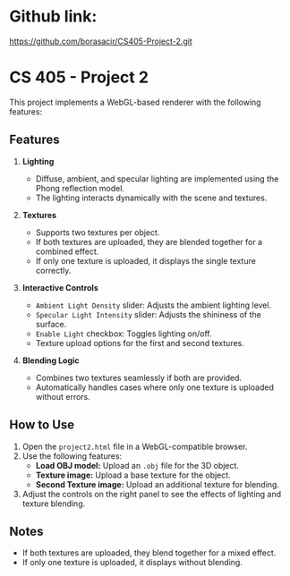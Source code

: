 # Github link:
https://github.com/borasacir/CS405-Project-2.git

# CS 405 - Project 2

This project implements a WebGL-based renderer with the following features:

## Features

1. **Lighting**
   - Diffuse, ambient, and specular lighting are implemented using the Phong reflection model.
   - The lighting interacts dynamically with the scene and textures.

2. **Textures**
   - Supports two textures per object.
   - If both textures are uploaded, they are blended together for a combined effect.
   - If only one texture is uploaded, it displays the single texture correctly.

3. **Interactive Controls**
   - `Ambient Light Density` slider: Adjusts the ambient lighting level.
   - `Specular Light Intensity` slider: Adjusts the shininess of the surface.
   - `Enable Light` checkbox: Toggles lighting on/off.
   - Texture upload options for the first and second textures.

4. **Blending Logic**
   - Combines two textures seamlessly if both are provided.
   - Automatically handles cases where only one texture is uploaded without errors.

## How to Use

1. Open the `project2.html` file in a WebGL-compatible browser.
2. Use the following features:
   - **Load OBJ model:** Upload an `.obj` file for the 3D object.
   - **Texture image:** Upload a base texture for the object.
   - **Second Texture image:** Upload an additional texture for blending.
3. Adjust the controls on the right panel to see the effects of lighting and texture blending.

## Notes

- If both textures are uploaded, they blend together for a mixed effect.
- If only one texture is uploaded, it displays without blending.


